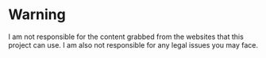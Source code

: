 # Warning

I am not responsible for the content grabbed from the websites that this project can use. I am also not responsible for any legal issues you may face.
